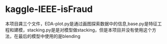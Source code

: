 # kaggle-IEEE-isFraud
本项目龚三个文件，EDA-plot.py是通过画图探索数据中的信息,base.py是特征工程和建模，stacking.py是是对模型做stacking，但是本项目并没有使用这个方法，在最后的模型中使用的是blending
